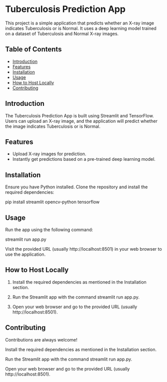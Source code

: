 # Tuberculosis Prediction App

This project is a simple application that predicts whether an X-ray image indicates Tuberculosis or is Normal. It uses a deep learning model trained on a dataset of Tuberculosis and Normal X-ray images.

## Table of Contents

- [Introduction](#introduction)
- [Features](#features)
- [Installation](#installation)
- [Usage](#usage)
- [How to Host Locally](#how-to-host-locally)
- [Contributing](#contributing)


## Introduction

The Tuberculosis Prediction App is built using Streamlit and TensorFlow. Users can upload an X-ray image, and the application will predict whether the image indicates Tuberculosis or is Normal.

## Features

- Upload X-ray images for prediction.
- Instantly get predictions based on a pre-trained deep learning model.

## Installation

Ensure you have Python installed. Clone the repository and install the required dependencies:

pip install streamlit opencv-python tensorflow

## Usage

Run the app using the following command:

streamlit run app.py


Visit the provided URL (usually http://localhost:8501) in your web browser to use the application.

## How to Host Locally

 1. Install the required dependencies as mentioned in the Installation section.

 2. Run the Streamlit app with the command streamlit run app.py.

 3. Open your web browser and go to the provided URL (usually http://localhost:8501).

## Contributing
Contributions are always welcome!

Install the required dependencies as mentioned in the Installation section.

Run the Streamlit app with the command streamlit run app.py.

Open your web browser and go to the provided URL (usually http://localhost:8501).

